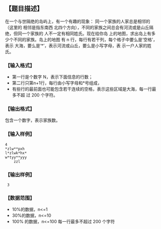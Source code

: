 ## 【题目描述】

在一个与世隔绝的岛屿上，有一个有趣的现象：
同一个家族的人家总是相邻的（这里的 相邻是指东南西
北四个方向），不同的家族之间总会有河流或是山丘隔
绝，但同一个家族的 人不一定有相同姓氏。现在给你岛
上的地图，求出岛上有多少个不同的家族。岛上的地图
有 n 行，每行有若干列，每个格子中要么是‘空格’，表示
大海，要么是‘*’，表示河流或山丘，要么是小写字母，表
示一户人家的姓氏。

### 【输入格式】 

- 第一行是个数字 N，表示下面信息的行数；
- 第二行只第n+1行，每行由小写字母和*号组成，
- 有些行的最前面也可能包含若干连续的空格，表示这些区域是大海，每一行最多不超 过 200 个字符。

### 【输出格式】

包含一个数字，表示家族数。

### 【输入样例】

```plaintext
4
*zlw**pxh
l*zlwk*hx*
w*tyy**yyy 
    zzl
```

### 【输出样例】

```plaintext
 3
```

### 【数据范围】

- 10%的数据，n<=1
- 30%的数据，n<=10 
- 100% 的数据，n<=100 每一行最多不超过 200 个字符
